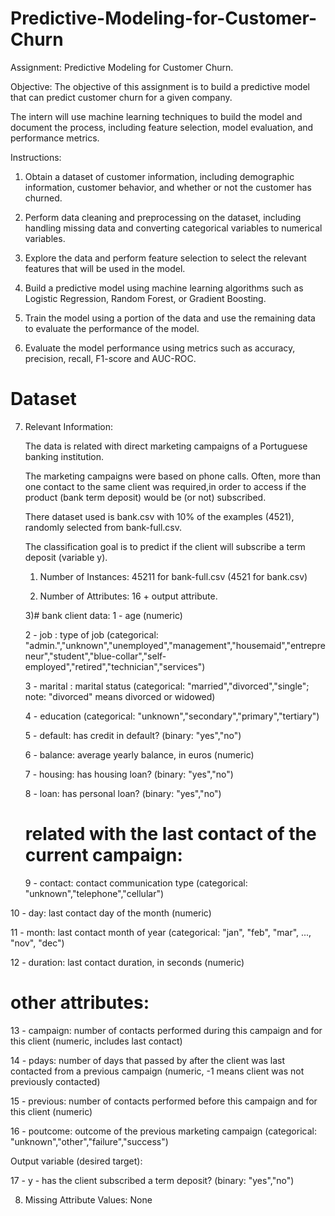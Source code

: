# Predictive-Modeling-for-Customer-Churn

Assignment: Predictive Modeling for Customer Churn.

Objective:
The objective of this assignment is to build a predictive model that can predict customer churn for a given company. 

The intern will use machine learning techniques to build the model and document the process, including feature selection, model evaluation, and performance metrics.

Instructions:

1.	Obtain a dataset of customer information, including demographic information, customer behavior, and whether or not the customer has churned.

2.	Perform data cleaning and preprocessing on the dataset, including handling missing data and converting categorical variables to numerical variables.

3.	Explore the data and perform feature selection to select the relevant features that will be used in the model.

4.	Build a predictive model using machine learning algorithms such as Logistic Regression, Random Forest, or Gradient Boosting.

5.	Train the model using a portion of the data and use the remaining data to evaluate the performance of the model.

6.	Evaluate the model performance using metrics such as accuracy, precision, recall, F1-score and AUC-ROC.


# Dataset
7. Relevant Information:

   The data is related with direct marketing campaigns of a Portuguese banking institution. 
   
   The marketing campaigns were based on phone calls. Often, more than one contact to the same client was required,in order to access if the product (bank term deposit) would be (or not) subscribed. 

   There  dataset used is bank.csv with 10% of the examples (4521), randomly selected from bank-full.csv.
    

   The classification goal is to predict if the client will subscribe a term deposit (variable y).
    1) Number of Instances: 45211 for bank-full.csv (4521 for bank.csv)

   2) Number of Attributes: 16 + output attribute.
   
   3)# bank client data:
   1 - age (numeric)
   
   2 - job : type of job (categorical: "admin.","unknown","unemployed","management","housemaid","entrepreneur","student","blue-collar","self-employed","retired","technician","services") 
   
   3 - marital : marital status (categorical: "married","divorced","single"; note: "divorced" means divorced or widowed)
   
   4 - education (categorical: "unknown","secondary","primary","tertiary")
   
   5 - default: has credit in default? (binary: "yes","no")
   
   6 - balance: average yearly balance, in euros (numeric)
   
   7 - housing: has housing loan? (binary: "yes","no")
   
   8 - loan: has personal loan? (binary: "yes","no")
   
   # related with the last contact of the current campaign:
   
   9 - contact: contact communication type (categorical: "unknown","telephone","cellular") 
   
  10 - day: last contact day of the month (numeric)
  
  11 - month: last contact month of year (categorical: "jan", "feb", "mar", ..., "nov", "dec")
  
  12 - duration: last contact duration, in seconds (numeric)
  
   # other attributes:
  13 - campaign: number of contacts performed during this campaign and for this client (numeric, includes last contact)
  
  14 - pdays: number of days that passed by after the client was last contacted from a previous campaign (numeric, -1 means client was not previously contacted)
  
  15 - previous: number of contacts performed before this campaign and for this client (numeric)
  
  16 - poutcome: outcome of the previous marketing campaign (categorical: "unknown","other","failure","success")

  Output variable (desired target):
  
  17 - y - has the client subscribed a term deposit? (binary: "yes","no")
  

8. Missing Attribute Values: None


